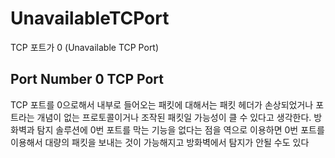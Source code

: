 # UnavailableTCPort
TCP 포트가 0 (Unavailable TCP Port)

## Port Number 0 TCP Port

TCP 포트를 0으로해서 내부로 들어오는 패킷에 대해서는 패킷 헤더가 손상되었거나 포트라는 개념이 없는 프로토콜이거나 조작된 패킷일 가능성이 클 수 있다고 생각한다.
방화벽과 탐지 솔루션에 0번 포트를 막는 기능을 없다는 점을 역으로 이용하면 0번 포트를 이용해서 대량의 패킷을 보내는 것이 가능해지고 방화벽에서 탐지가 안될 수도 있다
